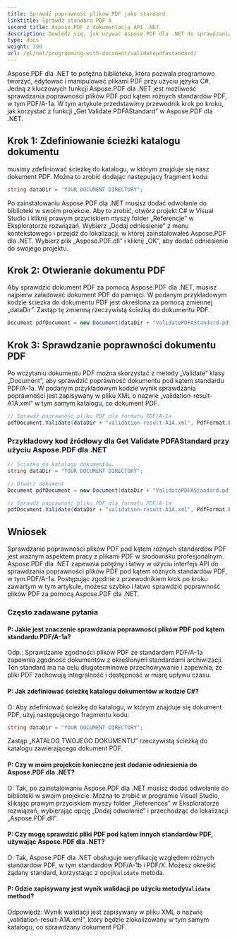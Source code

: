 ```yaml
---
title: Sprawdź poprawność plików PDF jako standard
linktitle: Sprawdź standard PDF A
second_title: Aspose.PDF z dokumentacją API .NET
description: Dowiedz się, jak używać Aspose.PDF dla .NET do sprawdzania poprawności plików PDF dla PDFAStandard, korzystając z tego przewodnika krok po kroku.
type: docs
weight: 390
url: /pl/net/programming-with-document/validatepdfastandard/
---
```

Aspose.PDF dla .NET to potężna biblioteka, która pozwala programowo tworzyć, edytować i manipulować plikami PDF przy użyciu języka C#. Jedną z kluczowych funkcji Aspose.PDF dla .NET jest możliwość sprawdzania poprawności plików PDF pod kątem różnych standardów PDF, w tym PDF/A-1a. W tym artykule przedstawimy przewodnik krok po kroku, jak korzystać z funkcji „Get Validate PDFAStandard” w Aspose.PDF dla .NET. 

## Krok 1: Zdefiniowanie ścieżki katalogu dokumentu

musimy zdefiniować ścieżkę do katalogu, w którym znajduje się nasz dokument PDF. Można to zrobić dodając następujący fragment kodu:

```csharp
string dataDir = "YOUR DOCUMENT DIRECTORY";
```
Po zainstalowaniu Aspose.PDF dla .NET musisz dodać odwołanie do biblioteki w swoim projekcie. Aby to zrobić, otwórz projekt C# w Visual Studio i kliknij prawym przyciskiem myszy folder „Referencje” w Eksploratorze rozwiązań. Wybierz „Dodaj odniesienie” z menu kontekstowego i przejdź do lokalizacji, w której zainstalowałeś Aspose.PDF dla .NET. Wybierz plik „Aspose.PDF.dll” i kliknij „OK”, aby dodać odniesienie do swojego projektu.

## Krok 2: Otwieranie dokumentu PDF

Aby sprawdzić dokument PDF za pomocą Aspose.PDF dla .NET, musisz najpierw załadować dokument PDF do pamięci. W podanym przykładowym kodzie ścieżka do dokumentu PDF jest określona za pomocą zmiennej „dataDir”. Zastąp tę zmienną rzeczywistą ścieżką do dokumentu PDF.

```csharp
Document pdfDocument = new Document(dataDir + "ValidatePDFAStandard.pdf");
```

## Krok 3: Sprawdzanie poprawności dokumentu PDF

Po wczytaniu dokumentu PDF można skorzystać z metody „Validate” klasy „Document”, aby sprawdzić poprawność dokumentu pod kątem standardu PDF/A-1a. W podanym przykładowym kodzie wynik sprawdzania poprawności jest zapisywany w pliku XML o nazwie „validation-result-A1A.xml” w tym samym katalogu, co dokument PDF.

```csharp
// Sprawdź poprawność pliku PDF dla formatu PDF/A-1a
pdfDocument.Validate(dataDir + "validation-result-A1A.xml", PdfFormat.PDF_A_1A);
```

### Przykładowy kod źródłowy dla Get Validate PDFAStandard przy użyciu Aspose.PDF dla .NET

```csharp
// Ścieżka do katalogu dokumentów.
string dataDir = "YOUR DOCUMENT DIRECTORY";

// Otwórz dokument
Document pdfDocument = new Document(dataDir + "ValidatePDFAStandard.pdf");

// Sprawdź poprawność pliku PDF dla formatu PDF/A-1a
pdfDocument.Validate(dataDir + "validation-result-A1A.xml", PdfFormat.PDF_A_1A);
```

## Wniosek

Sprawdzanie poprawności plików PDF pod kątem różnych standardów PDF jest ważnym aspektem pracy z plikami PDF w środowisku profesjonalnym. Aspose.PDF dla .NET zapewnia potężny i łatwy w użyciu interfejs API do sprawdzania poprawności plików PDF pod kątem różnych standardów PDF, w tym PDF/A-1a. Postępując zgodnie z przewodnikiem krok po kroku zawartym w tym artykule, możesz szybko i łatwo sprawdzić poprawność plików PDF za pomocą Aspose.PDF dla .NET.

### Często zadawane pytania

#### P: Jakie jest znaczenie sprawdzania poprawności plików PDF pod kątem standardu PDF/A-1a?

Odp.: Sprawdzanie zgodności plików PDF ze standardem PDF/A-1a zapewnia zgodność dokumentów z określonymi standardami archiwizacji. Ten standard ma na celu długoterminowe przechowywanie i zapewnia, że pliki PDF zachowują integralność i dostępność w miarę upływu czasu.

#### P: Jak zdefiniować ścieżkę katalogu dokumentów w kodzie C#?

O: Aby zdefiniować ścieżkę do katalogu, w którym znajduje się dokument PDF, użyj następującego fragmentu kodu:

```csharp
string dataDir = "YOUR DOCUMENT DIRECTORY";
```

Zastąp „KATALOG TWOJEGO DOKUMENTU” rzeczywistą ścieżką do katalogu zawierającego dokument PDF.

#### P: Czy w moim projekcie konieczne jest dodanie odniesienia do Aspose.PDF dla .NET?

O: Tak, po zainstalowaniu Aspose.PDF dla .NET musisz dodać odwołanie do biblioteki w swoim projekcie. Można to zrobić w programie Visual Studio, klikając prawym przyciskiem myszy folder „References” w Eksploratorze rozwiązań, wybierając opcję „Dodaj odwołanie” i przechodząc do lokalizacji „Aspose.PDF.dll”.

#### P: Czy mogę sprawdzić pliki PDF pod kątem innych standardów PDF, używając Aspose.PDF dla .NET?

 O: Tak, Aspose.PDF dla .NET obsługuje weryfikację względem różnych standardów PDF, w tym standardów PDF/A-1b i PDF/X. Możesz określić żądany standard, korzystając z opcji`Validate` metoda.

####  P: Gdzie zapisywany jest wynik walidacji po użyciu metody`Validate` method?

Odpowiedź: Wynik walidacji jest zapisywany w pliku XML o nazwie „validation-result-A1A.xml”, który będzie zlokalizowany w tym samym katalogu, co sprawdzany dokument PDF.
